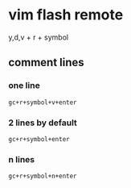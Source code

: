# vim flash remote

y,d,v + r + symbol

## comment lines

### one line
```vim
gc+r+symbol+v+enter
```

### 2 lines by default
```vim
gc+r+symbol+enter
```

### n lines
```vim
gc+r+symbol+n+enter
```
